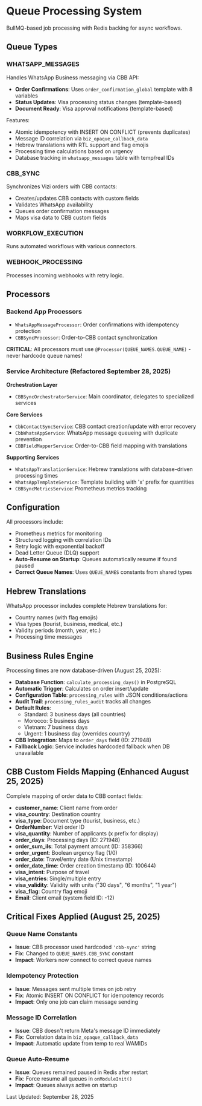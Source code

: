 # Queue Processing System

BullMQ-based job processing with Redis backing for async workflows.

## Queue Types

### WHATSAPP_MESSAGES

Handles WhatsApp Business messaging via CBB API:

- **Order Confirmations**: Uses `order_confirmation_global` template with 8 variables
- **Status Updates**: Visa processing status changes (template-based)
- **Document Ready**: Visa approval notifications (template-based)

Features:

- Atomic idempotency with INSERT ON CONFLICT (prevents duplicates)
- Message ID correlation via `biz_opaque_callback_data`
- Hebrew translations with RTL support and flag emojis
- Processing time calculations based on urgency
- Database tracking in `whatsapp_messages` table with temp/real IDs

### CBB_SYNC

Synchronizes Vizi orders with CBB contacts:

- Creates/updates CBB contacts with custom fields
- Validates WhatsApp availability
- Queues order confirmation messages
- Maps visa data to CBB custom fields

### WORKFLOW_EXECUTION

Runs automated workflows with various connectors.

### WEBHOOK_PROCESSING

Processes incoming webhooks with retry logic.

## Processors

### Backend App Processors

- `WhatsAppMessageProcessor`: Order confirmations with idempotency protection
- `CBBSyncProcessor`: Order-to-CBB contact synchronization

**CRITICAL**: All processors must use `@Processor(QUEUE_NAMES.QUEUE_NAME)` - never hardcode queue names!

### Service Architecture (Refactored September 28, 2025)

**Orchestration Layer**
- `CBBSyncOrchestratorService`: Main coordinator, delegates to specialized services

**Core Services**
- `CbbContactSyncService`: CBB contact creation/update with error recovery
- `CbbWhatsAppService`: WhatsApp message queueing with duplicate prevention
- `CBBFieldMapperService`: Order-to-CBB field mapping with translations

**Supporting Services**
- `WhatsAppTranslationService`: Hebrew translations with database-driven processing times
- `WhatsAppTemplateService`: Template building with 'x' prefix for quantities
- `CBBSyncMetricsService`: Prometheus metrics tracking

## Configuration

All processors include:

- Prometheus metrics for monitoring
- Structured logging with correlation IDs
- Retry logic with exponential backoff
- Dead Letter Queue (DLQ) support
- **Auto-Resume on Startup**: Queues automatically resume if found paused
- **Correct Queue Names**: Uses `QUEUE_NAMES` constants from shared types

## Hebrew Translations

WhatsApp processor includes complete Hebrew translations for:

- Country names (with flag emojis)
- Visa types (tourist, business, medical, etc.)
- Validity periods (month, year, etc.)
- Processing time messages

## Business Rules Engine

Processing times are now database-driven (August 25, 2025):

- **Database Function**: `calculate_processing_days()` in PostgreSQL
- **Automatic Trigger**: Calculates on order insert/update
- **Configuration Table**: `processing_rules` with JSON conditions/actions
- **Audit Trail**: `processing_rules_audit` tracks all changes
- **Default Rules**:
  - Standard: 3 business days (all countries)
  - Morocco: 5 business days
  - Vietnam: 7 business days
  - Urgent: 1 business day (overrides country)
- **CBB Integration**: Maps to `order_days` field (ID: 271948)
- **Fallback Logic**: Service includes hardcoded fallback when DB unavailable

## CBB Custom Fields Mapping (Enhanced August 25, 2025)

Complete mapping of order data to CBB contact fields:

- **customer_name**: Client name from order
- **visa_country**: Destination country
- **visa_type**: Document type (tourist, business, etc.)
- **OrderNumber**: Vizi order ID
- **visa_quantity**: Number of applicants (x prefix for display)
- **order_days**: Processing days (ID: 271948)
- **order_sum_ils**: Total payment amount (ID: 358366)
- **order_urgent**: Boolean urgency flag (1/0)
- **order_date**: Travel/entry date (Unix timestamp)
- **order_date_time**: Order creation timestamp (ID: 100644)
- **visa_intent**: Purpose of travel
- **visa_entries**: Single/multiple entry
- **visa_validity**: Validity with units ("30 days", "6 months", "1 year")
- **visa_flag**: Country flag emoji
- **Email**: Client email (system field ID: -12)

## Critical Fixes Applied (August 25, 2025)

### Queue Name Constants
- **Issue**: CBB processor used hardcoded `'cbb-sync'` string
- **Fix**: Changed to `QUEUE_NAMES.CBB_SYNC` constant
- **Impact**: Workers now connect to correct queue names

### Idempotency Protection
- **Issue**: Messages sent multiple times on job retry
- **Fix**: Atomic INSERT ON CONFLICT for idempotency records
- **Impact**: Only one job can claim message sending

### Message ID Correlation
- **Issue**: CBB doesn't return Meta's message ID immediately
- **Fix**: Correlation data in `biz_opaque_callback_data`
- **Impact**: Automatic update from temp to real WAMIDs

### Queue Auto-Resume
- **Issue**: Queues remained paused in Redis after restart
- **Fix**: Force resume all queues in `onModuleInit()`
- **Impact**: Queues always active on startup

Last Updated: September 28, 2025
